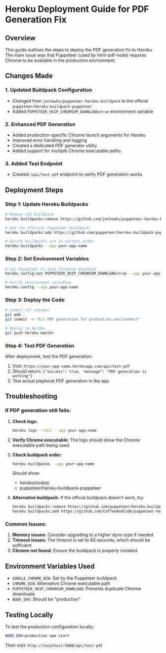 # Heroku Deployment Guide for PDF Generation Fix

## Overview
This guide outlines the steps to deploy the PDF generation fix to Heroku. The main issue was that Puppeteer (used by html-pdf-node) requires Chrome to be available in the production environment.

## Changes Made

### 1. Updated Buildpack Configuration
- Changed from `jontewks/puppeteer-heroku-buildpack` to the official `puppeteer/heroku-buildpack-puppeteer`
- Added `PUPPETEER_SKIP_CHROMIUM_DOWNLOAD=true` environment variable

### 2. Enhanced PDF Generation
- Added production-specific Chrome launch arguments for Heroku
- Improved error handling and logging
- Created a dedicated PDF generator utility
- Added support for multiple Chrome executable paths

### 3. Added Test Endpoint
- Created `/api/test-pdf` endpoint to verify PDF generation works

## Deployment Steps

### Step 1: Update Heroku Buildpacks
```bash
# Remove old buildpack
heroku buildpacks:remove https://github.com/jontewks/puppeteer-heroku-buildpack --app your-app-name

# Add the official Puppeteer buildpack
heroku buildpacks:add https://github.com/puppeteer/heroku-buildpack-puppeteer --app your-app-name

# Verify buildpacks are in correct order
heroku buildpacks --app your-app-name
```

### Step 2: Set Environment Variables
```bash
# Set Puppeteer to skip Chromium download
heroku config:set PUPPETEER_SKIP_CHROMIUM_DOWNLOAD=true --app your-app-name

# Verify environment variables
heroku config --app your-app-name
```

### Step 3: Deploy the Code
```bash
# Commit all changes
git add .
git commit -m "Fix PDF generation for production environment"

# Deploy to Heroku
git push heroku master
```

### Step 4: Test PDF Generation
After deployment, test the PDF generation:

1. Visit: `https://your-app-name.herokuapp.com/api/test-pdf`
2. Should return: `{"success": true, "message": "PDF generation is working"}`
3. Test actual playbook PDF generation in the app

## Troubleshooting

### If PDF generation still fails:

1. **Check logs:**
   ```bash
   heroku logs --tail --app your-app-name
   ```

2. **Verify Chrome executable:**
   The logs should show the Chrome executable path being used.

3. **Check buildpack order:**
   ```bash
   heroku buildpacks --app your-app-name
   ```
   Should show:
   - heroku/nodejs
   - puppeteer/heroku-buildpack-puppeteer

4. **Alternative buildpack:**
   If the official buildpack doesn't work, try:
   ```bash
   heroku buildpacks:remove https://github.com/puppeteer/heroku-buildpack-puppeteer --app your-app-name
   heroku buildpacks:add https://github.com/CoffeeAndCode/puppeteer-heroku-buildpack --app your-app-name
   ```

### Common Issues:

1. **Memory issues:** Consider upgrading to a higher dyno type if needed
2. **Timeout issues:** The timeout is set to 60 seconds, which should be sufficient
3. **Chrome not found:** Ensure the buildpack is properly installed

## Environment Variables Used

- `GOOGLE_CHROME_BIN`: Set by the Puppeteer buildpack
- `CHROME_BIN`: Alternative Chrome executable path
- `PUPPETEER_SKIP_CHROMIUM_DOWNLOAD`: Prevents duplicate Chrome downloads
- `NODE_ENV`: Should be "production"

## Testing Locally

To test the production configuration locally:
```bash
NODE_ENV=production npm start
```

Then visit: `http://localhost:5000/api/test-pdf`
